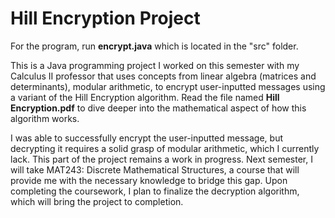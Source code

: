 <h1>
  Hill Encryption Project
</h1>

For the program, run **encrypt.java** which is located in the "src" folder.

This is a Java programming project I worked on this semester with my Calculus II professor that uses concepts from linear algebra (matrices and determinants), modular arithmetic, to encrypt user-inputted messages using a variant of the Hill Encryption algorithm. Read the file named **Hill Encryption.pdf** to dive deeper into the mathematical aspect of how this algorithm works. 

I was able to successfully encrypt the user-inputted message, but decrypting it requires a solid grasp of modular arithmetic, which I currently lack. This part of the project remains a work in progress. Next semester, I will take MAT243: Discrete Mathematical Structures, a course that will provide me with the necessary knowledge to bridge this gap. Upon completing the coursework, I plan to finalize the decryption algorithm, which will bring the project to completion.


